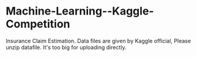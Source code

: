 # Machine-Learning--Kaggle-Competition
Insurance Claim Estimation. Data files are given by Kaggle official, Please unzip datafile. It's too big for uploading directly.
